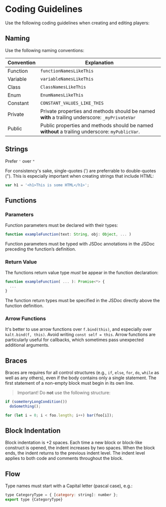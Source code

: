 # Coding Guidelines

Use the following coding guidelines when creating and editing players:

## Naming

Use the following naming conventions:


| Convention        |Explanation | 
|------------ |------------------|
| Function  | `functionNamesLikeThis` | 
| Variable  | `variableNamesLikeThis` | 
| Class  | `ClassNamesLikeThis`|
|Enum   |   `EnumNamesLikeThis`|
|Constant| `CONSTANT_VALUES_LIKE_THIS`|
|Private | Private properties and methods should be named **with** a trailing underscore: `_myPrivateVar`|
|Public | Public properties and methods should be named **without** a trailing underscore: `myPublicVar`.|

## Strings

Prefer `'` over `"`

For consistency's sake, single-quotes (') are preferrable to double-quotes ("). This is especially important when creating strings that include HTML:

```javascript
var h1 = '<h1>This is some HTML</h1>';
```

## Functions  

### Parameters  

Function parameters must be declared with their types:
```javascript
function exampleFunction(text: String, obj: Object, ... )
```
Function parameters must be typed with JSDoc annotations in the JSDoc preceding the function’s definition.

### Return Value  

The functions return value type *must* be appear in the function declaration: 
```javascript
function exampleFunction( ... ): Promise<*> {
  ...
}
```
The function return types must be specified in the JSDoc directly above the function definition.

### Arrow Functions 

It's better to use arrow functions over `f.bind(this)`, and especially over `kalt.bind(f, this)`. Avoid writing `const self = this`. Arrow functions are particularly useful for callbacks, which sometimes pass unexpected additional arguments.


## Braces  

Braces are requires for all control structures (e.g., `if`, `else`, `for`, `do`, `while` as well as any others), even if the body contains only a single statement. The first statement of a non-empty block must begin in its own line.

>Important! Do **not** use the following structure:

```javascript
if (someVeryLongCondition())
  doSomething();

for (let i = 0; i < foo.length; i++) bar(foo[i]);
```

## Block Indentation

Block indentation is +2 spaces. Each time a new block or block-like construct is opened, the indent increases by two spaces. When the block ends, the indent returns to the previous indent level. The indent level applies to both code and comments throughout the block.

## Flow

Type names must start with a Capital letter (pascal case), e.g.:

```javascript
type CategoryType = { [category: string]: number };
export type {CategoryType}
```

